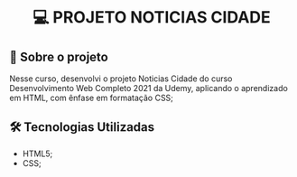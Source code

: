 <h1 align="center">

:computer: **PROJETO NOTICIAS CIDADE**

</h1>


## 🚀 Sobre o projeto

Nesse curso, desenvolvi o projeto Noticias Cidade do curso Desenvolvimento Web Completo 2021 da Udemy, aplicando o aprendizado em HTML, com ênfase em formatação CSS;

## 🛠️ Tecnologias Utilizadas

- HTML5;
- CSS;
